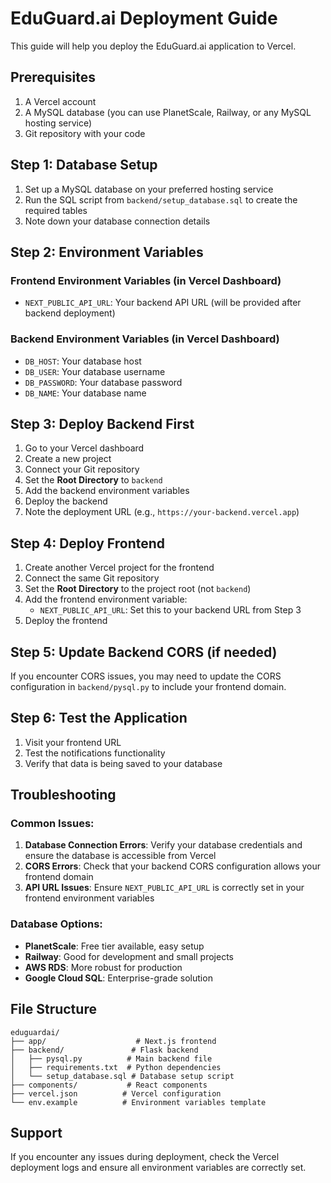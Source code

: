 # EduGuard.ai Deployment Guide

This guide will help you deploy the EduGuard.ai application to Vercel.

## Prerequisites

1. A Vercel account
2. A MySQL database (you can use PlanetScale, Railway, or any MySQL hosting service)
3. Git repository with your code

## Step 1: Database Setup

1. Set up a MySQL database on your preferred hosting service
2. Run the SQL script from `backend/setup_database.sql` to create the required tables
3. Note down your database connection details

## Step 2: Environment Variables

### Frontend Environment Variables (in Vercel Dashboard)
- `NEXT_PUBLIC_API_URL`: Your backend API URL (will be provided after backend deployment)

### Backend Environment Variables (in Vercel Dashboard)
- `DB_HOST`: Your database host
- `DB_USER`: Your database username
- `DB_PASSWORD`: Your database password
- `DB_NAME`: Your database name

## Step 3: Deploy Backend First

1. Go to your Vercel dashboard
2. Create a new project
3. Connect your Git repository
4. Set the **Root Directory** to `backend`
5. Add the backend environment variables
6. Deploy the backend
7. Note the deployment URL (e.g., `https://your-backend.vercel.app`)

## Step 4: Deploy Frontend

1. Create another Vercel project for the frontend
2. Connect the same Git repository
3. Set the **Root Directory** to the project root (not `backend`)
4. Add the frontend environment variable:
   - `NEXT_PUBLIC_API_URL`: Set this to your backend URL from Step 3
5. Deploy the frontend

## Step 5: Update Backend CORS (if needed)

If you encounter CORS issues, you may need to update the CORS configuration in `backend/pysql.py` to include your frontend domain.

## Step 6: Test the Application

1. Visit your frontend URL
2. Test the notifications functionality
3. Verify that data is being saved to your database

## Troubleshooting

### Common Issues:

1. **Database Connection Errors**: Verify your database credentials and ensure the database is accessible from Vercel
2. **CORS Errors**: Check that your backend CORS configuration allows your frontend domain
3. **API URL Issues**: Ensure `NEXT_PUBLIC_API_URL` is correctly set in your frontend environment variables

### Database Options:

- **PlanetScale**: Free tier available, easy setup
- **Railway**: Good for development and small projects
- **AWS RDS**: More robust for production
- **Google Cloud SQL**: Enterprise-grade solution

## File Structure

```
eduguardai/
├── app/                    # Next.js frontend
├── backend/               # Flask backend
│   ├── pysql.py          # Main backend file
│   ├── requirements.txt  # Python dependencies
│   └── setup_database.sql # Database setup script
├── components/           # React components
├── vercel.json          # Vercel configuration
└── env.example          # Environment variables template
```

## Support

If you encounter any issues during deployment, check the Vercel deployment logs and ensure all environment variables are correctly set.
